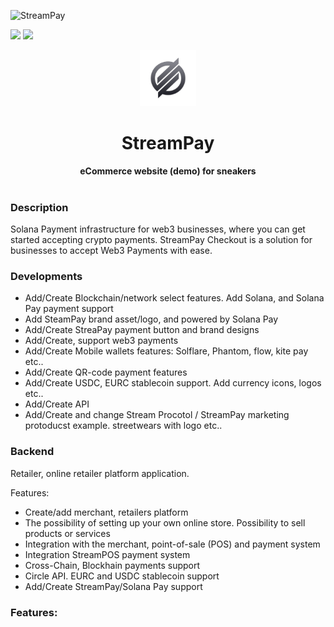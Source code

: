 ![StreamPay](https://i.imgur.com/Afpp3Sd.png)

![](https://img.shields.io/badge/Build%20On-Stream%20Protocol-blue) ![](https://img.shields.io/badge/Available%20for-Devnet%20%26%20Testnet-blue)

<div align="center">
    <img src="img/streampay-icon-logo.png" width=90>
    <h1>StreamPay</h1>
    <strong>eCommerce website (demo) for sneakers</strong>
</div>
<br>

### Description

Solana Payment infrastructure for web3 businesses, where you can get started accepting crypto payments. StreamPay Checkout is a solution for businesses to accept Web3 Payments with ease.


### Developments

- Add/Create Blockchain/network select features. Add Solana, and Solana Pay payment support
- Add SteamPay brand asset/logo, and powered by Solana Pay
- Add/Create StreaPay payment button and brand designs
- Add/Create, support web3 payments
- Add/Create Mobile wallets features: Solflare, Phantom, flow, kite pay etc.. 
- Add/Create QR-code payment features
- Add/Create USDC, EURC stablecoin support. Add currency icons, logos etc..
- Add/Create API
- Add/Create and change Stream Procotol / StreamPay marketing protoducst example. streetwears with logo etc..


### Backend

Retailer, online retailer platform application.

Features:

- Create/add merchant, retailers platform
- The possibility of setting up your own online store. Possibility to sell products or services
- Integration with the merchant, point-of-sale (POS) and payment system
- Integration StreamPOS payment system
- Cross-Chain, Blockhain payments support
- Circle API. EURC and USDC stablecoin support
- Add/Create StreamPay/Solana Pay support

### Features:

